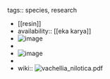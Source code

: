 tags:: species, research

- [[resin]]
- availability:: [[eka karya]]
- ![image](https://gateway.ipfs.cybernode.ai/ipfs/QmT22XCoFmHp5ksEM6Gz9EATg9ACErKD3MHo57LFtDqRQf)
-
- ![image](https://ipfs.io/ipfs/Qma3nV3kEasuCrEuCm9CE18FFriEJ8rWCHsiV5Wesy9xDD)
-
- wiki:: ![vachellia_nilotica.pdf](https://peach-geographical-bat-397.mypinata.cloud/ipfs/QmUThaSmV1J2AA5ZWjiGo1fM74FQVRvDtUM5Y8DutQUoHw)
